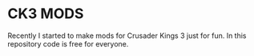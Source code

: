 # CK3 MODS

Recently I started to make mods for Crusader Kings 3 just for fun. In this repository code is free for everyone.
